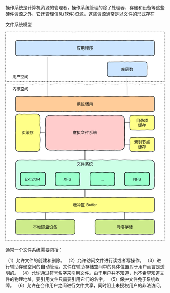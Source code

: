 操作系统是计算机资源的管理者，操作系统管理的除了处理器、存储和设备等这些硬件资源之外，它还管理信息(软件)资源，这些资源通常是以文件的形式存在



文件系统模型

![img](./assets/a2fff6e8694c41bbe09dd11d8b0258b4.png)

通常一个文件系统需要包括：

（1）允许文件的创建和删除。
（2）允许访问文件进行读或者写操作。
（3）进行辅助存储空间的自动管理。文件在辅助存储空间中的具体位置对于用户而言是透明的。
（4）允许通过符号名字来引用文件。由于用户并不知道，也不希望知道文件的物理地址，要引用文件只需要引用它们的名字。
（5）保护文件免于系统故障。
（6）允许在合作用户之间进行文件共享，同时阻止未授权用户的非法访问。

